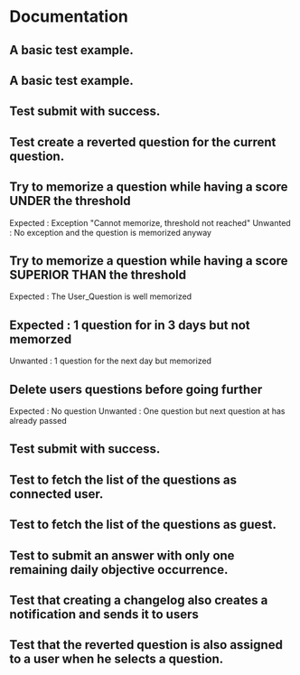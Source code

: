 

# Documentation

## A basic test example.

## A basic test example.

## Test submit with success.

## Test create a reverted question for the current question.

## Try to memorize a question while having a score UNDER the threshold
Expected : Exception "Cannot memorize, threshold not reached"
Unwanted : No exception and the question is memorized anyway

## Try to memorize a question while having a score SUPERIOR THAN the threshold
Expected : The User_Question is well memorized

## Expected : 1 question for in 3 days but not memorzed
Unwanted : 1 question for the next day but memorized

## Delete users questions before going further
Expected : No question
Unwanted : One question but next question at has already passed

## Test submit with success.

## Test to fetch the list of the questions as connected user.

## Test to fetch the list of the questions as guest.

## Test to submit an answer with only one remaining daily objective occurrence.

## Test that creating a changelog also creates a notification and sends it to users

## Test that the reverted question is also assigned to a user when he selects a question.